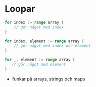 # Loopar

```go
for index := range array {
    // gör något med index
} 

for index, element := range array {
    // gör något med index och element
} 

for _, element := range array {
   // gör något med element
}
```

* funkar på arrays, strings och maps
